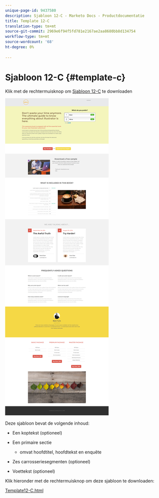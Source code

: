 ```yaml
---
unique-page-id: 9437580
description: Sjabloon 12-C - Marketo Docs - Productdocumentatie
title: Template 12-C
translation-type: tm+mt
source-git-commit: 2969e6f94f5fd781e2167ae2aa8680bb8d134754
workflow-type: tm+mt
source-wordcount: '68'
ht-degree: 0%

---
```



# Sjabloon 12-C {#template-c}

Klik met de rechtermuisknop om [Sjabloon 12-C](http://docs.marketo.com/download/attachments/9437580/template-12c.html?version=1&amp;modificationdate=1438211583000&amp;api=v2) te downloaden

![](assets/image2015-8-4-14-3a36-3a13.png)

Deze sjabloon bevat de volgende inhoud:

* Een koptekst (optioneel)
* Een primaire sectie

   * omvat hoofdtitel, hoofdtekst en enquête

* Zes carrosseriesegmenten (optioneel)
* Voettekst (optioneel)

Klik hieronder met de rechtermuisknop om deze sjabloon te downloaden:

[Template12-C.html](http://docs.marketo.com/download/attachments/9437580/template-12c.html?version=1&amp;modificationdate=1438211583000&amp;api=v2)
